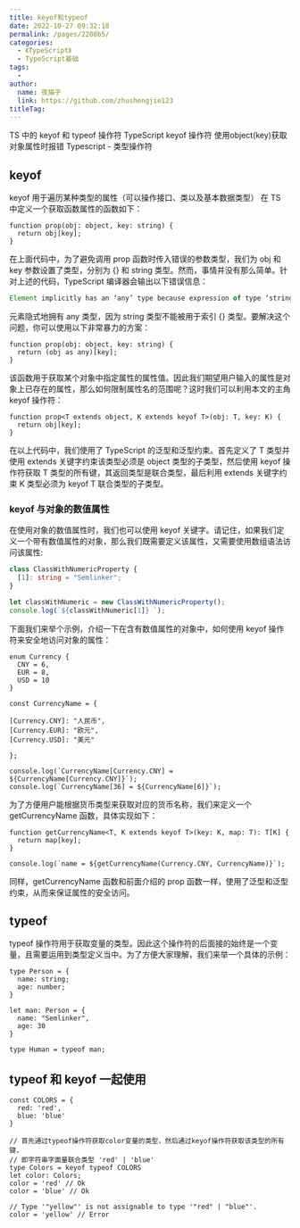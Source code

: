 ```yaml
---
title: keyof和typeof
date: 2022-10-27 09:32:18
permalink: /pages/2208b5/
categories:
  - 《TypeScript》
  - TypeScript基础
tags:
  - 
author: 
  name: 夜猫子
  link: https://github.com/zhushengjie123
titleTag: 
---
```

TS 中的 keyof 和 typeof 操作符
TypeScript keyof 操作符
使用object(key)获取对象属性时报错
Typescript - 类型操作符

## keyof

keyof 用于遍历某种类型的属性（可以操作接口、类以及基本数据类型）
在 TS 中定义一个获取函数属性的函数如下：

```tsx
function prop(obj: object, key: string) {
  return obj[key];
}
```

在上面代码中，为了避免调用 prop 函数时传入错误的参数类型，我们为 obj 和 key 参数设置了类型，分别为 {} 和 string 类型。然而，事情并没有那么简单。针对上述的代码，TypeScript 编译器会输出以下错误信息：

```js
Element implicitly has an ‘any’ type because expression of type ‘string’ can’t be used to index type ‘{}’.
```

元素隐式地拥有 any 类型，因为 string 类型不能被用于索引 {} 类型。要解决这个问题，你可以使用以下非常暴力的方案：

```tsx
function prop(obj: object, key: string) {
  return (obj as any)[key];
}
```

该函数用于获取某个对象中指定属性的属性值。因此我们期望用户输入的属性是对象上已存在的属性，那么如何限制属性名的范围呢？这时我们可以利用本文的主角 keyof 操作符：

```tsx
function prop<T extends object, K extends keyof T>(obj: T, key: K) {
  return obj[key];
}

```

在以上代码中，我们使用了 TypeScript 的泛型和泛型约束。首先定义了 T 类型并使用 extends 关键字约束该类型必须是 object 类型的子类型，然后使用 keyof 操作符获取 T 类型的所有键，其返回类型是联合类型，最后利用 extends 关键字约束 K 类型必须为 keyof T 联合类型的子类型。

### keyof 与对象的数值属性

在使用对象的数值属性时，我们也可以使用 keyof 关键字。请记住，如果我们定义一个带有数值属性的对象，那么我们既需要定义该属性，又需要使用数组语法访问该属性:

```ts
class ClassWithNumericProperty {
  [1]: string = "Semlinker";
}

let classWithNumeric = new ClassWithNumericProperty();
console.log(`${classWithNumeric[1]} `);
```


下面我们来举个示例，介绍一下在含有数值属性的对象中，如何使用 keyof 操作符来安全地访问对象的属性：

```tsx
enum Currency {
  CNY = 6,
  EUR = 8,
  USD = 10
}

const CurrencyName = {

[Currency.CNY]: "人民币",
[Currency.EUR]: "欧元",
[Currency.USD]: "美元"

};

console.log(`CurrencyName[Currency.CNY] = ${CurrencyName[Currency.CNY]}`);
console.log(`CurrencyName[36] = ${CurrencyName[6]}`);
```


为了方便用户能根据货币类型来获取对应的货币名称，我们来定义一个 getCurrencyName 函数，具体实现如下：

```tsx
function getCurrencyName<T, K extends keyof T>(key: K, map: T): T[K] {
  return map[key];
}

console.log(`name = ${getCurrencyName(Currency.CNY, CurrencyName)}`);
```

同样，getCurrencyName 函数和前面介绍的 prop 函数一样，使用了泛型和泛型约束，从而来保证属性的安全访问。

## typeof

typeof 操作符用于获取变量的类型。因此这个操作符的后面接的始终是一个变量，且需要运用到类型定义当中。为了方便大家理解，我们来举一个具体的示例：

```tsx
type Person = {
  name: string;
  age: number;
}

let man: Person = {
  name: "Semlinker",
  age: 30
}

type Human = typeof man;
```

## typeof 和 keyof 一起使用

```tsx
const COLORS = {
  red: 'red',
  blue: 'blue'
}

// 首先通过typeof操作符获取color变量的类型，然后通过keyof操作符获取该类型的所有键，
// 即字符串字面量联合类型 'red' | 'blue'
type Colors = keyof typeof COLORS 
let color: Colors;
color = 'red' // Ok
color = 'blue' // Ok

// Type '"yellow"' is not assignable to type '"red" | "blue"'.
color = 'yellow' // Error
```


